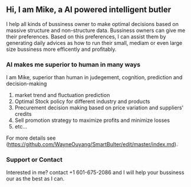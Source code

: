 ## Hi, I am Mike, a AI powered intelligent butler 

I help all kinds of bussiness owner to make optimal decisions based on massive structure and non-structure data. Bussiness owners can give me their preferences. Based on this preferences, I can assist them by generating daily advices as how to run their small, mediam or even large size bussiness more efficently and profitably. 

### AI makes me superior to human in many ways

I am Mike, superior than human in judegement, cognition, prediction and decision-making

1. market trend and fluctuation prediction
2. Optimal Stock policy for different industry and products
3. Precurement decision making based on price variation and suppliers' credits
4. Sell promotion strategy to maximize profits and minimize losses
5. etc...

For more details see (https://github.com/WayneOuyang/SmartBulter/edit/master/index.md).

### Support or Contact

Interested in me? contact +1 601-675-2086 and I will help your bussiness our as the best as I can.
